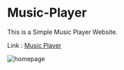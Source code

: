 # Music-Player
This is a Simple Music Player Website.

Link : [Music Player](https://shrutisen.github.io/Music-Player/)

![homepage](https://live.staticflickr.com/65535/51195068693_d77af992e3_b.jpg)
